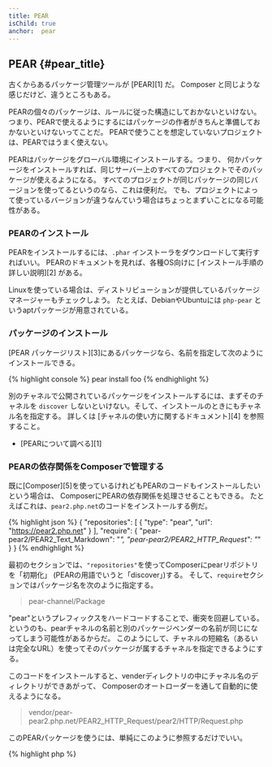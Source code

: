 ```yaml
---
title: PEAR
isChild: true
anchor:  pear
---
```


## PEAR {#pear_title}

古くからあるパッケージ管理ツールが [PEAR][1] だ。
Composer と同じような感じだけど、違うところもある。

PEARの個々のパッケージは、ルールに従った構造にしておかないといけない。
つまり、PEARで使えるようにするにはパッケージの作者がきちんと準備しておかないといけないってことだ。
PEARで使うことを想定していないプロジェクトは、PEARではうまく使えない。

PEARはパッケージをグローバル環境にインストールする。つまり、
何かパッケージをインストールすれば、同じサーバー上のすべてのプロジェクトでそのパッケージが使えるようになる。
すべてのプロジェクトが同じパッケージの同じバージョンを使ってるというのなら、これは便利だ。
でも、プロジェクトによって使っているバージョンが違うなんていう場合はちょっとまずいことになる可能性がある。

### PEARのインストール

PEARをインストールするには、`.phar` インストーラをダウンロードして実行すればいい。
PEARのドキュメントを見れば、各種OS向けに
[インストール手順の詳しい説明][2] がある。

Linuxを使っている場合は、ディストリビューションが提供しているパッケージマネージャーもチェックしよう。
たとえば、DebianやUbuntuには `php-pear` というaptパッケージが用意されている。

### パッケージのインストール

[PEAR パッケージリスト][3]にあるパッケージなら、名前を指定して次のようにインストールできる。

{% highlight console %}
pear install foo
{% endhighlight %}

別のチャネルで公開されているパッケージをインストールするには、まずそのチャネルを
`discover` しないといけない。そして、インストールのときにもチャネル名を指定する。
詳しくは [チャネルの使い方に関するドキュメント][4] を参照すること。

* [PEARについて調べる][1]

### PEARの依存関係をComposerで管理する

既に[Composer][5]を使っているけれどもPEARのコードもインストールしたいという場合は、
ComposerにPEARの依存関係を処理させることもできる。
たとえばこれは、`pear2.php.net`のコードをインストールする例だ。

{% highlight json %}
{
    "repositories": [
        {
            "type": "pear",
            "url": "https://pear2.php.net"
        }
    ],
    "require": {
        "pear-pear2/PEAR2_Text_Markdown": "*",
        "pear-pear2/PEAR2_HTTP_Request": "*"
    }
}
{% endhighlight %}

最初のセクションでは、`"repositories"`を使ってComposerにpearリポジトリを「初期化」
(PEARの用語でいうと「discover」)する。
そして、`require`セクションではパッケージ名を次のように指定する。

> pear-channel/Package

"pear"というプレフィックスをハードコードすることで、衝突を回避している。
というのも、pearチャネルの名前と別のパッケージベンダーの名前が同じになってしまう可能性があるからだ。
このようにして、チャネルの短縮名（あるいは完全なURL）を使ってそのパッケージが属するチャネルを指定できるようにする。

このコードをインストールすると、venderディレクトリの中にチャネル名のディレクトリができあがって、
Composerのオートローダーを通して自動的に使えるようになる。

> vendor/pear-pear2.php.net/PEAR2_HTTP_Request/pear2/HTTP/Request.php

このPEARパッケージを使うには、単純にこのように参照するだけでいい。

{% highlight php %}
<?php
$request = new pear2\HTTP\Request();
{% endhighlight %}

* [PEARとComposerの組み合わせについて調べる][6]


[1]: https://pear.php.net/
[2]: https://pear.php.net/manual/installation.getting.php
[3]: https://pear.php.net/packages.php
[4]: https://pear.php.net/manual/guide.users.commandline.channels.php
[5]: /#composer_と_packagist
[6]: https://getcomposer.org/doc/05-repositories.md#pear
